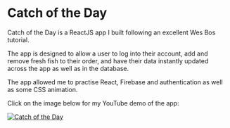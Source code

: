 # Catch of the Day
Catch of the Day is a ReactJS app I built following an excellent Wes Bos tutorial. 

The app is designed to allow a user to log into their account, add and remove fresh fish to their order, and have their data instantly updated across the app as well as in the database.

The app allowed me to practise React, Firebase and authentication as well as some CSS animation.

Click on the image below for my YouTube demo of the app:

[![Catch of the Day](https://imgur.com/O2r2Q3J.png
)](https://youtu.be/8ol9j6zLeKQ "Catch of the Day: A ReactJS app")
